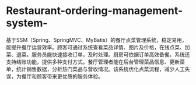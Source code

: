 # Restaurant-ordering-management-system-
基于SSM（Spring、SpringMVC、MyBatis）的餐厅点菜管理系统，稳定易用，能提升餐厅运营效率。顾客可通过系统查看菜品详情、图片及价格，在线点菜、加菜、退菜。服务员能快速接收订单，及时处理。厨房可依据订单高效备餐。系统还支持结账功能，提供多种支付方式。餐厅管理者能在后台管理菜品信息、更新菜单，统计销售数据，分析热门菜品与营收情况。该系统优化点菜流程，减少人工失误，为餐厅和顾客带来更优质的服务体验。 
